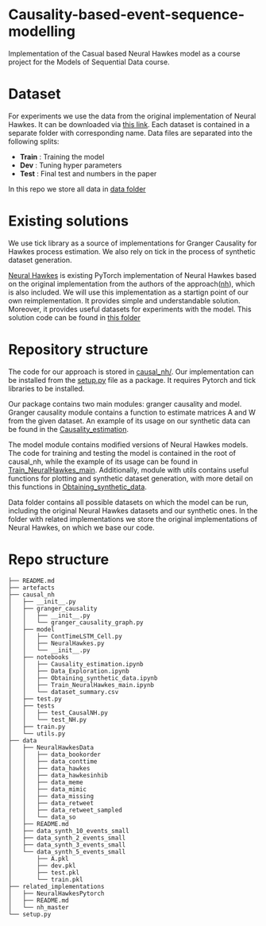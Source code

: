 # Causality-based-event-sequence-modelling
Implementation of the Casual based Neural Hawkes model as a course project for the Models of Sequential Data course.

# Dataset
For experiments we use the data from the original implementation of Neural Hawkes. 
It can be downloaded via [this link](https://drive.google.com/drive/folders/0BwqmV0EcoUc8UklIR1BKV25YR1U?resourcekey=0-OrlU87jyc1m-dVMmY5aC4w&usp=sharing).
Each dataset is contained in a separate folder with corresponding name. 
Data files are separated into the following splits:
* **Train** : Training the model
* **Dev** : Tuning hyper parameters
* **Test** : Final test and numbers in the paper

In this repo we store all data in [data folder](data/)

# Existing solutions
We use tick library as a source of implementations for Granger Causality for Hawkes process estimation.
We also rely on tick in the process of synthetic dataset generation.

[Neural Hawkes](https://github.com/Hongrui24/NeuralHawkesPytorch) is existing PyTorch implementation of Neural Hawkes based on the original implementation from the authors of the approach([nh](https://github.com/xiao03/nh)), which is also included. 
We will use this implementation as a startign point of our own reimplementation. 
It provides simple and understandable solution. 
Moreover, it provides useful datasets for experiments with the model. 
This solution code can be found in [this folder](related_implementations/)

# Repository structure
The code for our approach is stored in [causal_nh/](causal_nh/).
Our implementation can be installed from the [setup.py](setup.py) file as a package.
It requires Pytorch and tick libraries to be installed.

Our package contains two main modules: granger causality and model.
Granger causality module contains a function to estimate matrices A and W from the given dataset. 
An example of its usage on our synthetic data can be found in the [Causality_estimation](causal_nh/notebooks/Causality_estimation.ipynb). 

The model module contains modified versions of Neural Hawkes models. 
The code for training and testing the model is contained in the root of causal\_nh, while the example of its usage can be found in [Train_NeuralHawkes_main](causal_nh/notebooks/Train_NeuralHawkes_main.ipynb).
Additionally, module with utils contains useful functions for plotting and synthetic dataset generation, with more detail on this functions in [Obtaining_synthetic_data](causal_nh/notebooks/Obtaining_synthetic_data.ipynb). 

Data folder contains all possible datasets on which the model can be run, including the original Neural Hawkes datasets and our synthetic ones.
In the folder with related implementations we store the original implementations of Neural Hawkes, on which we base our code.

# Repo structure
``` 
├── README.md
├── artefacts
├── causal_nh
│   ├── __init__.py
│   ├── granger_causality
│   │   ├── __init__.py
│   │   └── granger_causality_graph.py
│   ├── model
│   │   ├── ContTimeLSTM_Cell.py
│   │   ├── NeuralHawkes.py
│   │   └── __init__.py
│   ├── notebooks
│   │   ├── Causality_estimation.ipynb
│   │   ├── Data_Exploration.ipynb
│   │   ├── Obtaining_synthetic_data.ipynb
│   │   ├── Train_NeuralHawkes_main.ipynb
│   │   └── dataset_summary.csv
│   ├── test.py
│   ├── tests
│   │   ├── test_CausalNH.py
│   │   └── test_NH.py
│   ├── train.py
│   └── utils.py
├── data
│   ├── NeuralHawkesData
│   │   ├── data_bookorder
│   │   ├── data_conttime
│   │   ├── data_hawkes
│   │   ├── data_hawkesinhib
│   │   ├── data_meme
│   │   ├── data_mimic
│   │   ├── data_missing
│   │   ├── data_retweet
│   │   ├── data_retweet_sampled
│   │   └── data_so
│   ├── README.md
│   ├── data_synth_10_events_small
│   ├── data_synth_2_events_small
│   ├── data_synth_3_events_small
│   └── data_synth_5_events_small
│       ├── A.pkl
│       ├── dev.pkl
│       ├── test.pkl
│       └── train.pkl
├── related_implementations
│   ├── NeuralHawkesPytorch
│   ├── README.md
│   └── nh_master
└── setup.py

``` 
